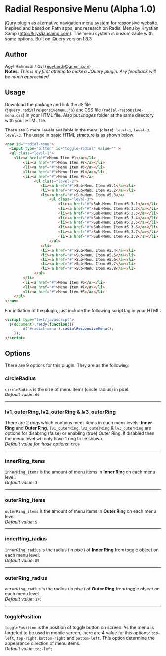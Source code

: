 Radial Responsive Menu (Alpha 1.0)
======================

jQury plugin as alternative navigation menu system for responsive website.
Inspired and based on Path apps, and research on Radial Menu by Krystian Samp (http://krystiansamp.com).
The menu system is customizable with some options. Built on jQuery version 1.8.3

## Author
Agyl Rahmadi / Gyl (agyl.ardi@gmail.com)<br />
**Notes**: *This is my first attemp to make a JQuery plugin. Any feedback will be much appreciated*

## Usage 
Download the package and link the JS file (`jquery.radialresponsivemenu.js`) and 
CSS file (`radial-responsive-menu.css`) in your HTML file.
Also put *images* folder at the same directory with your HTML file.

There are 3 menu levels available in the menu (class): `level-1`, `level-2`, `level-3`.
The usage in basic HTML structure is as shown below: 
```html
<nav id="radial-menu">
  <input type="button" id="toggle-radial" value="" >
  <ul class="level-1">
    <li><a href="#">Menu Item #1</a></li>
		<li><a href="#">Menu Item #2</a></li>
		<li><a href="#">Menu Item #3</a></li>
		<li><a href="#">Menu Item #4</a></li>
		<li><a href="#">Menu Item #5</a>
			 <ul class="level-2">
				<li><a href="#">Sub-Menu Item #5.1</a></li>
				<li><a href="#">Sub-Menu Item #5.2</a></li>
				<li><a href="#">Sub-Menu Item #5.3</a>
					<ul class="level-3">
						<li><a href="#">Sub-Menu Item #5.3.1</a></li>
						<li><a href="#">Sub-Menu Item #5.3.2</a></li>
						<li><a href="#">Sub-Menu Item #5.3.3</a></li>
						<li><a href="#">Sub-Menu Item #5.3.4</a></li>
						<li><a href="#">Sub-Menu Item #5.3.5</a></li>
						<li><a href="#">Sub-Menu Item #5.3.6</a></li>
						<li><a href="#">Sub-Menu Item #5.3.7</a></li>
						<li><a href="#">Sub-Menu Item #5.3.8</a></li>
					</ul>
				</li>
				<li><a href="#">Sub-Menu Item #5.4</a></li>
				<li><a href="#">Sub-Menu Item #5.5</a></li>
				<li><a href="#">Sub-Menu Item #5.6</a></li>
				<li><a href="#">Sub-Menu Item #5.7</a></li>
				<li><a href="#">Sub-Menu Item #5.8</a></li>
			 </ul>
		</li>
		<li><a href="#">Menu Item #6</a></li>
		<li><a href="#">Menu Item #7</a></li>
		<li><a href="#">Menu Item #8</a></li>						
	</ul>
</nav>
```
For initiation of the plugin, just include the following script tag in your HTML:
```html
<script type="text/javascript">
  $(document).ready(function(){
		$('#radial-menu').radialResponsiveMenu();
	});	
</script>
```

## Options
There are 9 options for this plugin. They are as the following:

### circleRadius
`circleRadius` is the size of menu items (circle radius) in pixel.
<br />*Default value*: `60`

----

### lv1_outerRing, lv2_outerRing & lv3_outerRing
There are 2 *rings* which contains menu items in each menu levels: **Inner Ring** and **Outer Ring**.
`lv1_outerRing`, `lv2_outerRing` & `lv3_outerRing` are options for disabling (false) or enabling (true) Outer Ring.
If disabled then the menu level will only have 1 ring to be shown.
<br />*Default value for those options*: `true`

----

### innerRing_items
`innerRing_items` is the amount of menu items in **Inner Ring** on each menu level.
<br />*Default value*: `3`

----

### outerRing_items
`outerRing_items` is the amount of menu items in **Outer Ring** on each menu level.
<br />*Default value*: `5`

----

### innerRing_radius
`innerRing_radius` is the radius (in pixel) of **Inner Ring** from toggle object on each menu level.
<br />*Default value*: `85`

----

### outerRing_radius
`outerRing_radius` is the radius (in pixel) of **Outer Ring** from toggle object on each menu level.
<br />*Default value*: `170`

----

### togglePosition
`togglePosition` is the position of toggle button on screen. As the menu is targeted to be used in mobile screen, there
are 4 value for this options: `top-left`, `top-right`, `bottom-right` and `bottom-left`.
This option determine the appearance direction of menu items.
<br />*Default value*: `top-left`
